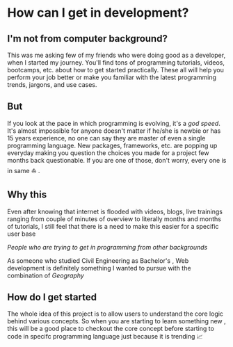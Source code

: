 # How can I get in development?
## I'm not from computer background? 

This was me asking few of my friends who were doing good as a developer, when I started my journey. You'll find tons of programming tutorials, videos, bootcamps, etc. about how to get started practically. These all will help you perform your job better or make you familiar with the latest programming trends, jargons, and use cases. 

## But

If you look at the pace in which programming is evolving, it's a *god speed*. It's almost impossible for anyone doesn't matter if he/she is newbie or has 15 years experience, no one can say they are master of even a single programming language. New packages, frameworks, etc. are popping up everyday making you question the choices you made for a project few months back questionable. If you are one of those, don't worry, every one is in same ⛵ .

## Why this

Even after knowing that internet is flooded with videos, blogs, live trainings ranging from couple of minutes of overview to literally months and months of tutorials, I still feel that there is a need to make this easier for a specific user base 

<i>People who are trying to get in programming from other backgrounds</i>

As someone who studied Civil Engineering as Bachelor's , Web development is definitely something I wanted to pursue with the combination of <i> Geography </i>

## How do I get started

The whole idea of this project is to allow users to understand the core logic behind various concepts. So when you are starting to learn something new , this will be a good place to checkout the core concept before starting to code in specifc programming language just because it is trending 📈 


